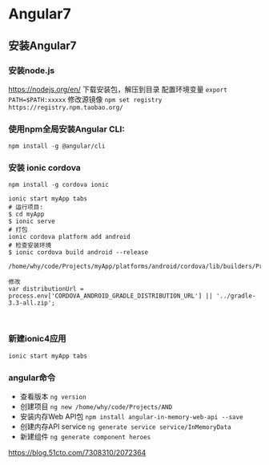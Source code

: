 # Angular7
## 安装Angular7
### 安装node.js
https://nodejs.org/en/ 下载安装包，解压到目录
配置环境变量  `export PATH=$PATH:xxxxx`
修改源镜像
`npm set registry https://registry.npm.taobao.org/`
### 使用npm全局安装Angular CLI:
`npm install -g @angular/cli`

### 安装 ionic cordova
`npm install -g cordova ionic`

```
ionic start myApp tabs
# 运行项目:
$ cd myApp
$ ionic serve
# 打包
ionic cordova platform add android
# 检查安装环境
$ ionic cordova build android --release

/home/why/code/Projects/myApp/platforms/android/cordova/lib/builders/ProjectBuilder.js

修改
var distributionUrl = process.env['CORDOVA_ANDROID_GRADLE_DISTRIBUTION_URL'] || '../gradle-3.3-all.zip';



```

### 新建ionic4应用
`ionic start myApp tabs`

### angular命令
- 查看版本
`ng version`
- 创建项目
`ng new /home/why/code/Projects/AND`
- 安装内存Web API包
`npm install angular-in-memory-web-api --save`
- 创建内存API service
`ng generate service service/InMemoryData`
- 新建组件
`ng generate component heroes`


https://blog.51cto.com/7308310/2072364
